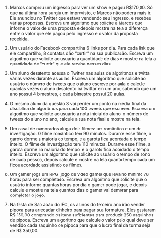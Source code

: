 1. Marcos comprou um ingresso para ver um show e pagou R$170,00. Só que na última
hora surgiu um imprevisto, e Marcos não poderá mais ir. Ele anunciou no Twitter que
estava vendendo seu ingresso, e recebeu várias propostas. Escreva um algoritmo que
solicite a Marcos que informe o valor de uma proposta e depois mostre na tela a
diferença entre o valor que ele pagou pelo ingresso e o valor da proposta recebida.

2. Um usuário do Facebook compartilha 6 links por dia. Para cada link que ele
compartilha, 8 contatos dão “curtir” na sua publicação. Escreva um algoritmo que
solicite ao usuário a quantidade de dias e mostre na tela a quantidade de “curtir” que
ele recebe nesses dias.

3. Um aluno desatento acessa o Twitter nas aulas de algoritmos e twitta várias vezes
durante as aulas. Escreva um algoritmo que solicite ao usuário o número de tweets
que o aluno escreve por aula e calcule quantas vezes o aluno desatento irá twittar em
um ano, sabendo que um ano possui 4 bimestres, e cada bimestre possui 20 aulas.

4. O mesmo aluno da questão 3 vai perder um ponto na média final da disciplina de
algoritmos para cada 100 tweets que escrever. Escreva um algoritmo que solicite ao
usuário a nota inicial do aluno, o número de tweets do aluno no ano, calcule a sua
nota final e mostre na tela.

5. Um casal de namorados aluga dois filmes: um romântico e um de investigação. O
filme romântico tem 90 minutos. Durante esse filme, o garoto dorme a maioria do
tempo, e a garota fica acordada o tempo inteiro. O filme de investigação tem 110
minutos. Durante esse filme, a garota dorme na maioria do tempo, e o garoto fica
acordado o tempo inteiro. Escreva um algoritmo que solicite ao usuário o tempo de
sono de cada pessoa, depois calcule e mostre na tela quanto tempo cada um ficou
acordado assistindo os filmes.

6. Um gamer joga um RPG (jogo de vídeo game) que leva no mínimo 78 horas para ser
completado. Escreva um algoritmo que solicite que o usuário informe quantas horas
por dia o gamer pode jogar, e depois calcule e mostre na tela quantos dias o gamer
vai demorar para completar o jogo.

7. Na festa de São João do IFC, os alunos do terceiro ano irão vender pipoca para
arrecadar dinheiro para pagar sua formatura. Eles gastaram R$ 150,00 comprando os
itens suficientes para produzir 250 saquinhos de pipoca. Escreva um algoritmo que
calcule o valor pelo qual deve ser vendido cada saquinho de pipoca para que o lucro
final da turma seja de R$ 350,00.